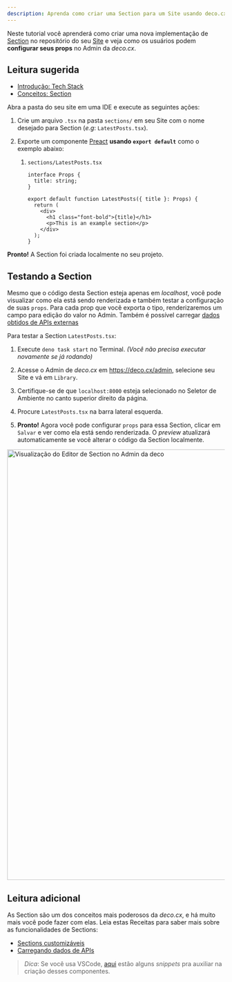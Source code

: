 ```yaml
---
description: Aprenda como criar uma Section para um Site usando deco.cx
---
```


Neste tutorial você aprenderá como criar uma nova implementação de
[Section](/docs/pt/concepts/section) no repositório do seu
[Site](/docs/pt/concepts/site) e veja como os usuários podem **configurar seus
props** no Admin da _deco.cx_.

## Leitura sugerida

- [Introdução: Tech Stack](http:///docs/pt/introduction/tech-stack)
- [Conceitos: Section](/docs/pt/concepts/section)

Abra a pasta do seu site em uma IDE e execute as seguintes ações:

1. Crie um arquivo `.tsx` na pasta `sections/` em seu Site com o nome desejado
   para Section (_e.g_: `LatestPosts.tsx`).

2. Exporte um componente [Preact](https://preactjs.com/) **usando
   `export default`** como o exemplo abaixo:

   1. `sections/LatestPosts.tsx`

      ```tsx
      interface Props {
        title: string;
      }

      export default function LatestPosts({ title }: Props) {
        return (
          <div>
            <h1 class="font-bold">{title}</h1>
            <p>This is an example section</p>
          </div>
        );
      }
      ```

**Pronto!** A Section foi criada localmente no seu projeto.

## Testando a Section

Mesmo que o código desta Section esteja apenas em _localhost_, você pode
visualizar como ela está sendo renderizada e também testar a configuração de
suas `props`. Para cada prop que você exporta o tipo, renderizaremos um campo
para edição do valor no Admin. Também é possível carregar
[dados obtidos de APIs externas](/docs/pt/tutorials/data-fetching)

Para testar a Section `LatestPosts.tsx`:

1. Execute `deno task start` no Terminal. _(Você não precisa executar novamente
   se já rodando)_

2. Acesse o Admin de _deco.cx_ em https://deco.cx/admin, selecione seu Site e vá
   em `Library`.

3. Certifique-se de que `localhost:8000` esteja selecionado no Seletor de
   Ambiente no canto superior direito da página.

4. Procure `LatestPosts.tsx` na barra lateral esquerda.

5. **Pronto!** Agora você pode configurar `props` para essa Section, clicar em
   `Salvar` e ver como ela está sendo renderizada. O _preview_ atualizará
   automaticamente se você alterar o código da Section localmente.

<img width="994" alt="Visualização do Editor de Section no Admin da deco" src="https://user-images.githubusercontent.com/18706156/225371920-e1c35a7a-c994-4b96-b9bd-554caab02455.png" >

## Leitura adicional

As Section são um dos conceitos mais poderosos da _deco.cx_, e há muito mais
você pode fazer com elas. Leia estas Receitas para saber mais sobre as
funcionalidades de Sections:

- [Sections customizáveis](/docs/pt/recipes/customizable-sections)
- [Carregando dados de APIs](/docs/pt/tutorials/data-fetching)

> _Dica_: Se você usa VSCode,
> [aqui](https://gist.github.com/lucis/9ac9756ce7df18033d53e5c03ad8a62d) estão
> alguns _snippets_ pra auxiliar na criação desses componentes.
